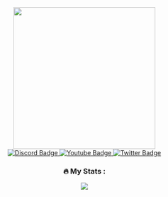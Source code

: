 <div id="header" align="center">
  <img src="https://media.giphy.com/media/11dR2hEgtN5KoM/giphy.gif" width="320"/>
</div>
<div id="badges" align="center">
  </a>
  <a href="https://discord.gg/5ukqwymYHy">
    <img src="https://img.shields.io/badge/Discord-blue?style=for-the-badge&logo=discord&logoColor=white" alt="Discord Badge"/>
  </a>
  <a href="https://www.youtube.com/channel/UCoB35ehZwr12o_22-OWQfDw">
    <img src="https://img.shields.io/badge/YouTube-red?style=for-the-badge&logo=youtube&logoColor=white" alt="Youtube Badge"/>
  </a>
  <a href="https://twitter.com/XdMauu1">
    <img src="https://img.shields.io/badge/Twitter-informational?style=for-the-badge&logo=twitter&logoColor=white" alt="Twitter Badge"/>
  </a>
                    
### :fire: My Stats :             
  
<div id="badges" align="center">
  <a href="https://google.com">
  <img src="https://github-readme-stats.vercel.app/api?username=Mau-l&theme=dark&show_icons=true"/>

</div>
